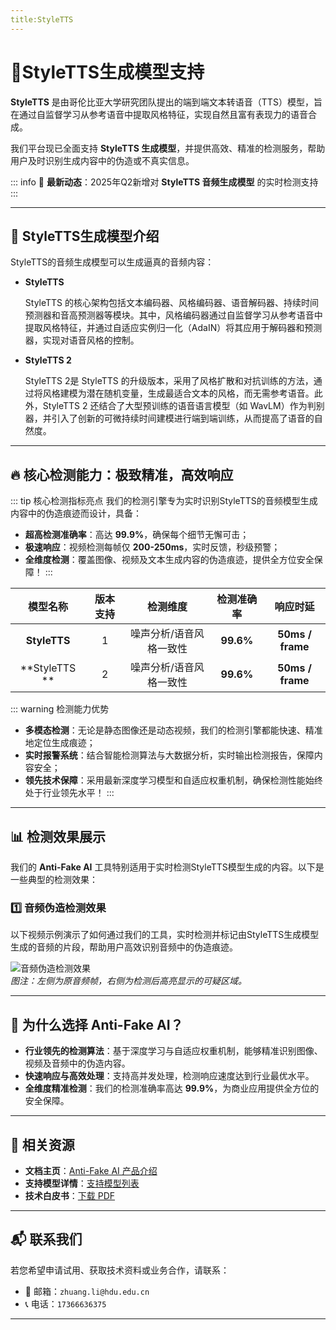 ```yaml
---
title:StyleTTS
---
```


# 🚀StyleTTS生成模型支持

**StyleTTS** 是由哥伦比亚大学研究团队提出的端到端文本转语音（TTS）模型，旨在通过自监督学习从参考语音中提取风格特征，实现自然且富有表现力的语音合成。

我们平台现已全面支持 **StyleTTS  生成模型**，并提供高效、精准的检测服务，帮助用户及时识别生成内容中的伪造或不真实信息。

::: info
📢 **最新动态**：2025年Q2新增对 **StyleTTS 音频生成模型**  的实时检测支持
:::

---

## 🌟 StyleTTS生成模型介绍

StyleTTS的音频生成模型可以生成逼真的音频内容：

- **StyleTTS** 

  StyleTTS 的核心架构包括文本编码器、风格编码器、语音解码器、持续时间预测器和音高预测器等模块。其中，风格编码器通过自监督学习从参考语音中提取风格特征，并通过自适应实例归一化（AdaIN）将其应用于解码器和预测器，实现对语音风格的控制。

- **StyleTTS 2**

  StyleTTS 2是 StyleTTS 的升级版本，采用了风格扩散和对抗训练的方法，通过将风格建模为潜在随机变量，生成最适合文本的风格，而无需参考语音。此外，StyleTTS 2 还结合了大型预训练的语音语言模型（如 WavLM）作为判别器，并引入了创新的可微持续时间建模进行端到端训练，从而提高了语音的自然度。

---

## 🔥 核心检测能力：极致精准，高效响应

::: tip 核心检测指标亮点
我们的检测引擎专为实时识别StyleTTS的音频模型生成内容中的伪造痕迹而设计，具备：

- **超高检测准确率**：高达 **99.9%**，确保每个细节无懈可击；
- **极速响应**：视频检测每帧仅 **200-250ms**，实时反馈，秒级预警；
- **全维度检测**：覆盖图像、视频及文本生成内容的伪造痕迹，提供全方位安全保障！
  :::

|   模型名称    | 版本支持 |        检测维度         | 检测准确率 |     响应时延     |
| :-----------: | :------: | :---------------------: | :--------: | :--------------: |
| **StyleTTS**  |    1     | 噪声分析/语音风格一致性 | **99.6%**  | **50ms / frame** |
| **StyleTTS ** |    2     | 噪声分析/语音风格一致性 | **99.6%**  | **50ms / frame** |

::: warning 检测能力优势

- **多模态检测**：无论是静态图像还是动态视频，我们的检测引擎都能快速、精准地定位生成痕迹；
- **实时报警系统**：结合智能检测算法与大数据分析，实时输出检测报告，保障内容安全；
- **领先技术保障**：采用最新深度学习模型和自适应权重机制，确保检测性能始终处于行业领先水平！
  :::

---

## 📊 检测效果展示

我们的 **Anti-Fake AI** 工具特别适用于实时检测StyleTTS模型生成的内容。以下是一些典型的检测效果：

### 1️⃣ **音频伪造检测效果**

以下视频示例演示了如何通过我们的工具，实时检测并标记由StyleTTS生成模型生成的音频的片段，帮助用户高效识别音频中的伪造痕迹。

![音频伪造检测效果](https://yourdomain.com/path/to/video-example.jpg)  
*图注：左侧为原音频帧，右侧为检测后高亮显示的可疑区域。*

---

## 💼 为什么选择 Anti-Fake AI？

- **行业领先的检测算法**：基于深度学习与自适应权重机制，能够精准识别图像、视频及音频中的伪造内容。  
- **快速响应与高效处理**：支持高并发处理，检测响应速度达到行业最优水平。  
- **全维度精准检测**：我们的检测准确率高达 **99.9%**，为商业应用提供全方位的安全保障。

---

## 🔗 相关资源

- **文档主页**：[Anti-Fake AI 产品介绍](../quick_start/brief.md)
- **支持模型详情**：[支持模型列表](./overview.md)
- **技术白皮书**：[下载 PDF](https://yourdomain.com/whitepaper.pdf)

---

## 📬 联系我们

若您希望申请试用、获取技术资料或业务合作，请联系：

- 📧 邮箱：`zhuang.li@hdu.edu.cn`   
- 📞 电话：`17366636375`

---